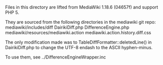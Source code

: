 Files in this directory are lifted from MediaWiki 1.18.6 (04657f)
and support PHP 5.

They are sourced from the following directories in the mediawiki git repo:
    mediawiki/includes/diff
        DairikiDiff.php
        DifferenceEngine.php
    mediawiki/resources/mediawiki.action
        mediawiki.action.history.diff.css

The only modification made was to TableDiffFormatter::deletedLine() in
DairikiDiff.php to change the UTF-8 endash to the ASCII hyphen-minus.

To use them, see ../DifferenceEngineWrapper.inc

